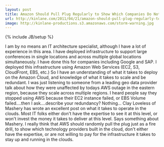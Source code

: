 ```yaml
---
layout: post
title: Amazon Should Pull Plug Regularly to Show Which Companies Do Not Have It Together
url: http://kinlane.com/2011/04/21/amazon-should-pull-plug-regularly-to-show-which-companies-do-not-have-it-together/
image: http://kinlane-productions.s3.amazonaws.com/storm-warning.jpg
---
```

{% include JB/setup %}
<p>
     I am by no means an IT architecture specialist, although I have a lot of experience in this area. I have deployed infrastructure to support large conferences in single locations and across multiple global locations simultaneously. I have done this for companies including Google and SAP. I deployed this infrastructure using Amazon Web Services (EC2, S3, CloudFront, EBS, etc.) So I have an understanding of what it takes to deploy on the Amazon Cloud, and knowledge of what it takes to scale and be redundant. I was just listening to someone from a leading geo data provider talk about how they were unaffected by todays AWS outage in the eastern region, because they scale across multiple regions. I heard people say they stopped using AWS because their EC2 instance failed, or EBS Volume failed....then I ask....describe your redundancy? Nothing... Clay Loveless of Mashery has wrote an excellent post on what it takes to operate in the clouds. Most IT folks either don't have the expertise to see it at this level, or won't invest the money it takes to deliver at this level. Says something about Mashery. I really think that AWS should randomly pull the plug just as a fire drill, to show which technology providers built in the cloud, don't either have the expertise, or are not willing to pay for the infrastructure it takes to stay up and running in the clouds.
</p>